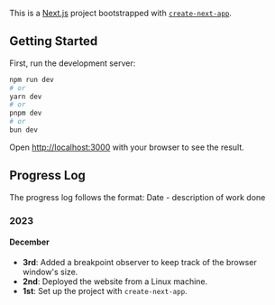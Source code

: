 This is a [Next.js](https://nextjs.org/) project bootstrapped with [`create-next-app`](https://github.com/vercel/next.js/tree/canary/packages/create-next-app).

## Getting Started

First, run the development server:

```bash
npm run dev
# or
yarn dev
# or
pnpm dev
# or
bun dev
```

Open [http://localhost:3000](http://localhost:3000) with your browser to see the result.

## Progress Log

The progress log follows the format: Date - description of work done

### 2023

#### December

- **3rd**: Added a breakpoint observer to keep track of the browser window's size.
- **2nd**: Deployed the website from a Linux machine.
- **1st**: Set up the project with `create-next-app`.

